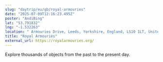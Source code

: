 ```yaml
---
slug: "daytrip/eu/gb/royal-armouries"
date: "2025-07-09T12:16:23.495Z"
poster: "AndiBing"
lat: "53.791832"
lng: "-1.532263"
location: " Armouries Drive, Leeds, Yorkshire, England, LS10 1LT, United Kingdom"
title: "Royal Armouries"
external_url: https://royalarmouries.org/
---
```

Explore thousands of objects from the past to the present day. 